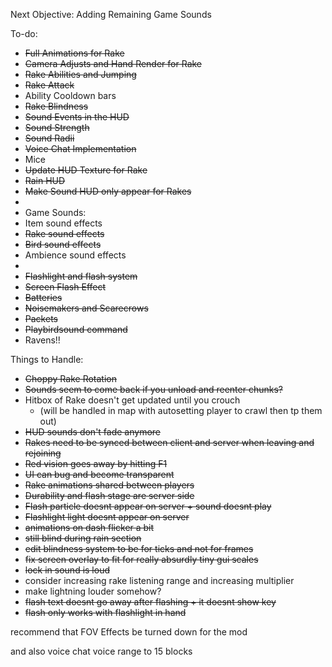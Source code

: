 Next Objective:
Adding Remaining Game Sounds

To-do:
- ~~Full Animations for Rake~~
- ~~Camera Adjusts and Hand Render for Rake~~
- ~~Rake Abilities and Jumping~~
- ~~Rake Attack~~
- Ability Cooldown bars
- ~~Rake Blindness~~
- ~~Sound Events in the HUD~~
- ~~Sound Strength~~
- ~~Sound Radii~~
- ~~Voice Chat Implementation~~
- Mice
- ~~Update HUD Texture for Rake~~
- ~~Rain HUD~~
- ~~Make Sound HUD only appear for Rakes~~
- 
- Game Sounds:
- Item sound effects
- ~~Rake sound effects~~
- ~~Bird sound effects~~
- Ambience sound effects
-
- ~~Flashlight and flash system~~
- ~~Screen Flash Effect~~
- ~~Batteries~~
- ~~Noisemakers and Scarecrows~~
- ~~Packets~~
- ~~Playbirdsound command~~
- Ravens!!


Things to Handle:
- ~~Choppy Rake Rotation~~
- ~~Sounds seem to come back if you unload and reenter chunks?~~
- Hitbox of Rake doesn't get updated until you crouch
  - (will be handled in map with autosetting player to crawl then tp them out)
- ~~HUD sounds don't fade anymore~~
- ~~Rakes need to be synced between client and server when leaving and rejoining~~
- ~~Red vision goes away by hitting F1~~
- ~~UI can bug and become transparent~~
- ~~Rake animations shared between players~~
- ~~Durability and flash stage are server side~~
- ~~Flash particle doesnt appear on server + sound doesnt play~~
- ~~Flashlight light doesnt appear on server~~
- ~~animations on dash flicker a bit~~
- ~~still blind during rain section~~
- ~~edit blindness system to be for ticks and not for frames~~
- ~~fix screen overlay to fit for really absurdly tiny gui scales~~
- ~~lock in sound is loud~~
- consider increasing rake listening range and increasing multiplier
- make lightning louder somehow?
- ~~flash text doesnt go away after flashing + it doesnt show key~~
- ~~flash only works with flashlight in hand~~

recommend that FOV Effects be turned down for the mod 

and also voice chat voice range to 15 blocks